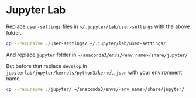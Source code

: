 # Jupyter Lab
Replace `user-settings` files in `~/.jupyter/lab/user-settings` with the above folder.

```bash
cp --recursive ./user-settings/ ~/.jupyter/lab/user-settings/
```

And replace `jupyter` folder in `~/anaconda3/envs/<env_name>/share/jupyter/`

But before that replace `develop` in `jupyterlab/jupyter/kernels/python3/kernel.json` with your environment name.

```bash
cp --recursive ./jupyter/ ~/anaconda3/envs/<env_name>/share/jupyter/
```